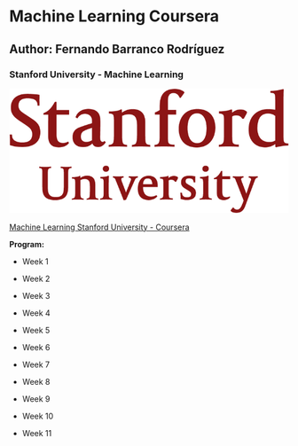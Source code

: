 ﻿# Machine Learning Coursera

## Author: Fernando Barranco Rodríguez

### Stanford University - Machine Learning

![Stanford](Certificate/stanford.png)

[Machine Learning Stanford University - Coursera](https://www.coursera.org/learn/machine-learning)

**Program:**

* Week 1

* Week 2

* Week 3

* Week 4

* Week 5

* Week 6

* Week 7

* Week 8

* Week 9

* Week 10

* Week 11


